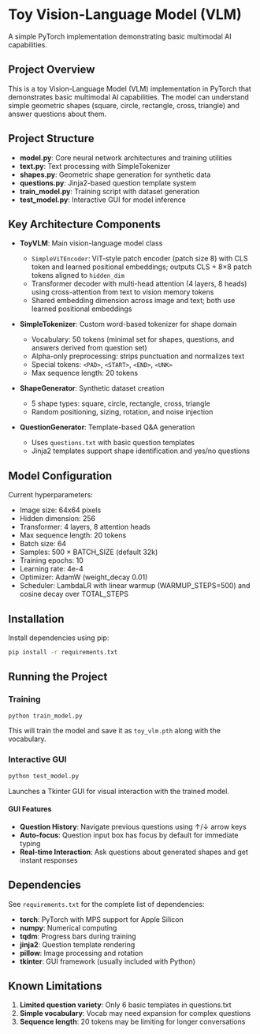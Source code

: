 # Toy Vision-Language Model (VLM)

A simple PyTorch implementation demonstrating basic multimodal AI capabilities.

## Project Overview

This is a toy Vision-Language Model (VLM) implementation in PyTorch that demonstrates basic multimodal AI capabilities. The model can understand simple geometric shapes (square, circle, rectangle, cross, triangle) and answer questions about them.

## Project Structure

- **model.py**: Core neural network architectures and training utilities
- **text.py**: Text processing with SimpleTokenizer
- **shapes.py**: Geometric shape generation for synthetic data
- **questions.py**: Jinja2-based question template system
- **train_model.py**: Training script with dataset generation
- **test_model.py**: Interactive GUI for model inference

## Key Architecture Components

- **ToyVLM**: Main vision-language model class
  - `SimpleViTEncoder`: ViT-style patch encoder (patch size 8) with CLS token and learned positional embeddings; outputs CLS + 8×8 patch tokens aligned to `hidden_dim`
  - Transformer decoder with multi-head attention (4 layers, 8 heads) using cross-attention from text to vision memory tokens
  - Shared embedding dimension across image and text; both use learned positional embeddings
  
- **SimpleTokenizer**: Custom word-based tokenizer for shape domain
  - Vocabulary: 50 tokens (minimal set for shapes, questions, and answers derived from question set)  
  - Alpha-only preprocessing: strips punctuation and normalizes text
  - Special tokens: `<PAD>`, `<START>`, `<END>`, `<UNK>`
  - Max sequence length: 20 tokens
  
- **ShapeGenerator**: Synthetic dataset creation
  - 5 shape types: square, circle, rectangle, cross, triangle
  - Random positioning, sizing, rotation, and noise injection
  
- **QuestionGenerator**: Template-based Q&A generation
  - Uses `questions.txt` with basic question templates
  - Jinja2 templates support shape identification and yes/no questions

## Model Configuration

Current hyperparameters:
- Image size: 64x64 pixels
- Hidden dimension: 256
- Transformer: 4 layers, 8 attention heads  
- Max sequence length: 20 tokens
- Batch size: 64
- Samples: 500 × BATCH_SIZE (default 32k)
- Training epochs: 10
- Learning rate: 4e-4
- Optimizer: AdamW (weight_decay 0.01)
- Scheduler: LambdaLR with linear warmup (WARMUP_STEPS=500) and cosine decay over TOTAL_STEPS

## Installation

Install dependencies using pip:
```bash
pip install -r requirements.txt
```

## Running the Project

### Training
```bash
python train_model.py
```
This will train the model and save it as `toy_vlm.pth` along with the vocabulary.

### Interactive GUI
```bash
python test_model.py
```
Launches a Tkinter GUI for visual interaction with the trained model.

#### GUI Features
- **Question History**: Navigate previous questions using ↑/↓ arrow keys
- **Auto-focus**: Question input box has focus by default for immediate typing
- **Real-time Interaction**: Ask questions about generated shapes and get instant responses

## Dependencies

See `requirements.txt` for the complete list of dependencies:
- **torch**: PyTorch with MPS support for Apple Silicon
- **numpy**: Numerical computing
- **tqdm**: Progress bars during training
- **jinja2**: Question template rendering
- **pillow**: Image processing and rotation
- **tkinter**: GUI framework (usually included with Python)

## Known Limitations

1. **Limited question variety**: Only 6 basic templates in questions.txt
2. **Simple vocabulary**: Vocab may need expansion for complex questions
5. **Sequence length**: 20 tokens may be limiting for longer conversations
